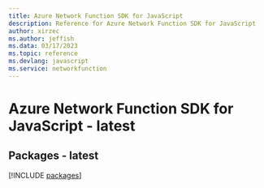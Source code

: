 ```yaml
---
title: Azure Network Function SDK for JavaScript
description: Reference for Azure Network Function SDK for JavaScript
author: xirzec
ms.author: jeffish
ms.data: 03/17/2023
ms.topic: reference
ms.devlang: javascript
ms.service: networkfunction
---
```

# Azure Network Function SDK for JavaScript - latest
## Packages - latest
[!INCLUDE [packages](network-function-index.md)]